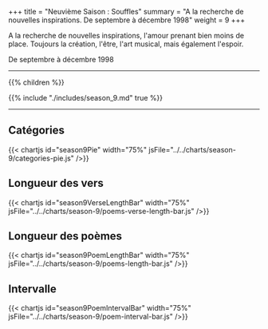 +++
title = "Neuvième Saison : Souffles"
summary = "A la recherche de nouvelles inspirations. De septembre à décembre 1998"
weight = 9
+++

A la recherche de nouvelles inspirations, l'amour prenant bien moins de place. Toujours la création, l'être, l'art musical, mais également l'espoir.

De septembre à décembre 1998

---
{{% children  %}}

{{% include "./includes/season_9.md" true %}}

---
## Catégories
{{< chartjs id="season9Pie" width="75%" jsFile="../../charts/season-9/categories-pie.js" />}}
## Longueur des vers
{{< chartjs id="season9VerseLengthBar" width="75%" jsFile="../../charts/season-9/poems-verse-length-bar.js" />}}
## Longueur des poèmes
{{< chartjs id="season9PoemLengthBar" width="75%" jsFile="../../charts/season-9/poems-length-bar.js" />}}
## Intervalle
{{< chartjs id="season9PoemIntervalBar" width="75%" jsFile="../../charts/season-9/poem-interval-bar.js" />}}
